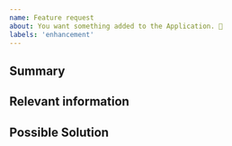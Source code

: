 ```yaml
---
name: Feature request
about: You want something added to the Application. 🎉
labels: 'enhancement'
---
```


## Summary

<!-- What do you want to be added? -->

## Relevant information

<!-- Provide as much useful information as you can -->

## Possible Solution

<!-- If you have an idea of how to implement this, write it here! -->
